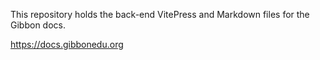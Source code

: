 This repository holds the back-end VitePress and Markdown files for the Gibbon docs.

https://docs.gibbonedu.org
